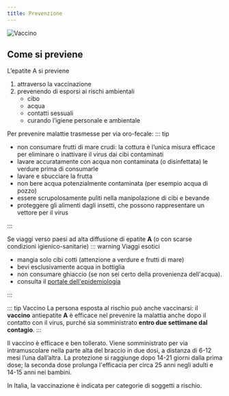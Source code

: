 ```yaml
---
title: Prevenzione
---
```


![Vaccino](../assets/images/vaccino-1.jpg)

## Come si previene

L’epatite A si previene

1. attraverso la vaccinazione
2. prevenendo di esporsi ai rischi ambientali
   - cibo
   - acqua
   - contatti sessuali
   - curando l’igiene personale e ambientale

Per prevenire malattie trasmesse per via oro-fecale:
::: tip

- non consumare frutti di mare crudi: la cottura è l’unica misura efficace per eliminare o inattivare il virus dai cibi contaminati
- lavare accuratamente con acqua non contaminata (o disinfettata) le verdure prima di consumarle
- lavare e sbucciare la frutta
- non bere acqua potenzialmente contaminata (per esempio acqua di pozzo)
- essere scrupolosamente puliti nella manipolazione di cibi e bevande
- proteggere gli alimenti dagli insetti, che possono rappresentare un vettore per il virus

:::

Se viaggi verso paesi ad alta diffusione di epatite **A** (o con scarse condizioni igienico-sanitarie)
::: warning Viaggi esotici

- mangia solo cibi cotti (attenzione a verdure e frutti di mare)
- bevi esclusivamente acqua in bottiglia
- non consumare ghiaccio (se non sei certo della provenienza dell'acqua).
- consulta il [portale dell'epidemiologia](https://www.epicentro.iss.it/epatite/Epidemiologia-Mondo)

:::

::: tip Vaccino
La persona esposta al rischio può anche vaccinarsi: il **vaccino** antiepatite **A** è efficace nel prevenire la malattia anche dopo il contatto con il virus, purché sia somministrato **entro due settimane dal contagio**.
:::

Il vaccino è efficace e ben tollerato. Viene somministrato per via intramuscolare nella parte alta del braccio in due dosi, a distanza di 6-12 mesi l’una dall’altra. La protezione si raggiunge dopo 14-21 giorni dalla prima dose; la seconda dose prolunga l'efficacia per circa 25 anni negli adulti e 14-15 anni nei bambini.

In Italia, la vaccinazione è indicata per categorie di soggetti a rischio.

